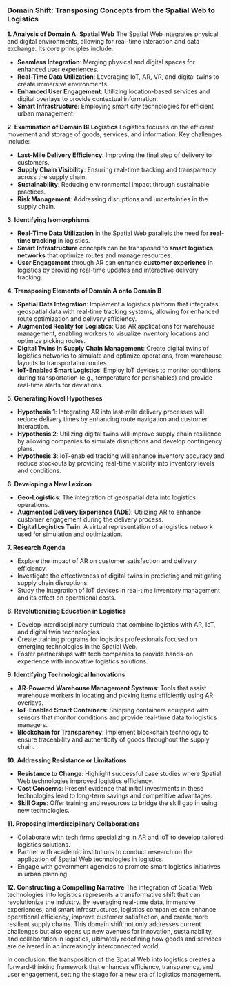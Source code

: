 ### Domain Shift: Transposing Concepts from the Spatial Web to Logistics

**1. Analysis of Domain A: Spatial Web**
The Spatial Web integrates physical and digital environments, allowing for real-time interaction and data exchange. Its core principles include:
- **Seamless Integration**: Merging physical and digital spaces for enhanced user experiences.
- **Real-Time Data Utilization**: Leveraging IoT, AR, VR, and digital twins to create immersive environments.
- **Enhanced User Engagement**: Utilizing location-based services and digital overlays to provide contextual information.
- **Smart Infrastructure**: Employing smart city technologies for efficient urban management.

**2. Examination of Domain B: Logistics**
Logistics focuses on the efficient movement and storage of goods, services, and information. Key challenges include:
- **Last-Mile Delivery Efficiency**: Improving the final step of delivery to customers.
- **Supply Chain Visibility**: Ensuring real-time tracking and transparency across the supply chain.
- **Sustainability**: Reducing environmental impact through sustainable practices.
- **Risk Management**: Addressing disruptions and uncertainties in the supply chain.

**3. Identifying Isomorphisms**
- **Real-Time Data Utilization** in the Spatial Web parallels the need for **real-time tracking** in logistics.
- **Smart Infrastructure** concepts can be transposed to **smart logistics networks** that optimize routes and manage resources.
- **User Engagement** through AR can enhance **customer experience** in logistics by providing real-time updates and interactive delivery tracking.

**4. Transposing Elements of Domain A onto Domain B**
- **Spatial Data Integration**: Implement a logistics platform that integrates geospatial data with real-time tracking systems, allowing for enhanced route optimization and delivery efficiency.
- **Augmented Reality for Logistics**: Use AR applications for warehouse management, enabling workers to visualize inventory locations and optimize picking routes.
- **Digital Twins in Supply Chain Management**: Create digital twins of logistics networks to simulate and optimize operations, from warehouse layouts to transportation routes.
- **IoT-Enabled Smart Logistics**: Employ IoT devices to monitor conditions during transportation (e.g., temperature for perishables) and provide real-time alerts for deviations.

**5. Generating Novel Hypotheses**
- **Hypothesis 1**: Integrating AR into last-mile delivery processes will reduce delivery times by enhancing route navigation and customer interaction.
- **Hypothesis 2**: Utilizing digital twins will improve supply chain resilience by allowing companies to simulate disruptions and develop contingency plans.
- **Hypothesis 3**: IoT-enabled tracking will enhance inventory accuracy and reduce stockouts by providing real-time visibility into inventory levels and conditions.

**6. Developing a New Lexicon**
- **Geo-Logistics**: The integration of geospatial data into logistics operations.
- **Augmented Delivery Experience (ADE)**: Utilizing AR to enhance customer engagement during the delivery process.
- **Digital Logistics Twin**: A virtual representation of a logistics network used for simulation and optimization.

**7. Research Agenda**
- Explore the impact of AR on customer satisfaction and delivery efficiency.
- Investigate the effectiveness of digital twins in predicting and mitigating supply chain disruptions.
- Study the integration of IoT devices in real-time inventory management and its effect on operational costs.

**8. Revolutionizing Education in Logistics**
- Develop interdisciplinary curricula that combine logistics with AR, IoT, and digital twin technologies.
- Create training programs for logistics professionals focused on emerging technologies in the Spatial Web.
- Foster partnerships with tech companies to provide hands-on experience with innovative logistics solutions.

**9. Identifying Technological Innovations**
- **AR-Powered Warehouse Management Systems**: Tools that assist warehouse workers in locating and picking items efficiently using AR overlays.
- **IoT-Enabled Smart Containers**: Shipping containers equipped with sensors that monitor conditions and provide real-time data to logistics managers.
- **Blockchain for Transparency**: Implement blockchain technology to ensure traceability and authenticity of goods throughout the supply chain.

**10. Addressing Resistance or Limitations**
- **Resistance to Change**: Highlight successful case studies where Spatial Web technologies improved logistics efficiency.
- **Cost Concerns**: Present evidence that initial investments in these technologies lead to long-term savings and competitive advantages.
- **Skill Gaps**: Offer training and resources to bridge the skill gap in using new technologies.

**11. Proposing Interdisciplinary Collaborations**
- Collaborate with tech firms specializing in AR and IoT to develop tailored logistics solutions.
- Partner with academic institutions to conduct research on the application of Spatial Web technologies in logistics.
- Engage with government agencies to promote smart logistics initiatives in urban planning.

**12. Constructing a Compelling Narrative**
The integration of Spatial Web technologies into logistics represents a transformative shift that can revolutionize the industry. By leveraging real-time data, immersive experiences, and smart infrastructures, logistics companies can enhance operational efficiency, improve customer satisfaction, and create more resilient supply chains. This domain shift not only addresses current challenges but also opens up new avenues for innovation, sustainability, and collaboration in logistics, ultimately redefining how goods and services are delivered in an increasingly interconnected world. 

In conclusion, the transposition of the Spatial Web into logistics creates a forward-thinking framework that enhances efficiency, transparency, and user engagement, setting the stage for a new era of logistics management.